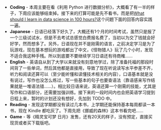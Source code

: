   

- **Coding** - 本周主要在看《利用 Python 进行数据分析》，大概看了有一半的样子，下周应该能够结束掉。接下来的打算可能是先不看书，而是把[What should I learn in data science in 100 hours?](https://www.quora.com/What-should-I-learn-in-data-science-in-100-hours)这个问题下面的回答内容实践一遍。
- **Japanese** - 日语已经落下好久了，大概还有1个月的时间考试，虽然只是报了一个三级试试水，但是不去考试总感觉白费报名费了，当初以为交了钱就会好好学，然而想多了。另外，日语现在并不是刚需的语言，之前决定学习是为了玩游戏，现在基本想玩的游戏都出了中文，《怪物猎人》玩了几个小时，发现不适合我这种手残。所以到底要不要继续学习日语还有待商榷……
- **English** - 英语自从到了大学以来就没有刻意地学过，除了准备托福的那段时间背了一些单词，然后其他都是直接用，导致了现在听说读写水平参差不齐，听力和阅读还算可以（至少能听懂和读懂技术相关的内容），口语基本就是没有说过，写作也没怎么练过，写一些基本的句子也要查语法（靠语感来写作结果就是一堆语法错……）。相比较日语来说，英语还算一个刚需的技能，尤其是写作和口语部分，还需要加强训练。接下来的一段时间内也会把英语学习提到日程上来，暂时的计划还没有想好，先加到 TODO 中。
- **Reading** - 发现这学期都没有读过几本书，上学期还能保持基本每周都读一本书，现在 Kindle 都吃灰了。下周先把《挪威的森林》这本书看完吧……
- **Game** - 等《精灵宝可梦 日月》发售，还有20天的样子，没有预定，直接买现货或者买下载版吧。
